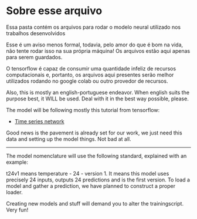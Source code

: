 # Sobre esse arquivo

Essa pasta contém os arquivos para rodar o modelo
neural utilizado nos trabalhos desenvolvidos

Esse é um aviso menos formal, todavia, pelo amor 
do que é bom na vida, não tente rodar isso na sua própria
máquina! Os arquivos estão aqui apenas para serem guardados.

O tensorflow é capaz de consumir uma quantidade infeliz de recursos
computacionais e, portanto, os arquivos aqui presentes serão melhor 
utilizados rodando no google colab ou outro provedor de recursos.

Also, this is mostly an english-portuguese endeavor. When english
suits the purpose best, it WILL be used. Deal with it in the best
way possible, please. 

The model will be following mostly this tutorial from tensorflow:

- [Time series network](https://www.tensorflow.org/tutorials/structured_data/time_series#multi-step_models)

Good news is the pavement is already set for our work, we just need this data
and setting up the model things. Not bad at all.

---

The model nomenclature will use the following standard, explained with an example:

t24v1 means temperature - 24 - version 1. It means this model uses precisely 24 inputs, outputs 24 predictions and
is the first version. To load a model and gather a prediction, we have planned to construct a proper loader.

Creating new models and stuff will demand you to alter the trainingscript. Very fun!



